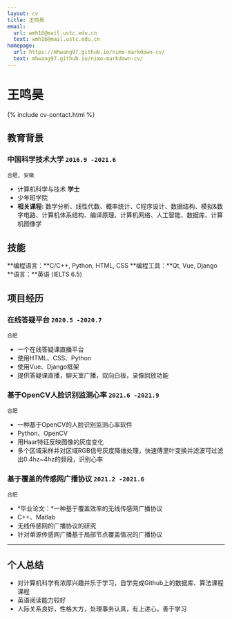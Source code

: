 ```yaml
---
layout: cv
title: 王鸣昊
email:
  url: wmh16@mail.ustc.edu.cn
  text: wmh16@mail.ustc.edu.cn
homepage:
  url: https://mhwang97.github.io/nimo-markdown-cv/
  text: mhwang97.github.io/nimo-markdown-cv/
---
```


# **王**鸣昊

<!--
include contact information from the front matter
Supported arguments:
    - homepage: url, text
    - phone
    - email
-->

{% include cv-contact.html %}

## 教育背景

### **中国科学技术大学** `2016.9 -2021.6`

```
合肥, 安徽
```

- 计算机科学与技术 **学士**
- 少年班学院
- **相关课程:** 数学分析、线性代数、概率统计、C程序设计、数据结构、模拟&数字电路、计算机体系结构、编译原理、计算机网络、人工智能、数据库、计算机图像学

## 技能

**编程语言：**C/C++, Python, HTML, CSS
**编程工具：**Qt, Vue, Django
**语言：**英语 (IELTS 6.5)

## 项目经历

### **在线答疑平台** `2020.5 -2020.7`

```
合肥
```

- 一个在线答疑课直播平台
- 使用HTML、CSS、Python
- 使用Vue、Django框架
- 提供答疑课直播，聊天室广播，双向白板，录像回放功能

### **基于OpenCV人脸识别监测心率** `2021.6 -2021.9`

```
合肥
```

- 一种基于OpenCV的人脸识别监测心率软件
- Python、OpenCV
- 用Haar特征反映图像的灰度变化
- 多个区域采样并对区域RGB信号灰度降维处理，快速傅里叶变换并滤波可过滤出0.4hz~4hz的频段，识别心率

### **基于覆盖的传感网广播协议** `2021.2 -2021.6`

```
合肥
```

- *毕业论文：*一种基于覆盖效率的无线传感网广播协议
- C++、Matlab
- 无线传感网的广播协议的研究
- 针对单源传感网广播基于局部节点覆盖情况的广播协议

---

## 个人总结

- 对计算机科学有浓厚兴趣并乐于学习，自学完成Github上的数据库、算法课程课程
- 英语阅读能力较好
- 人际关系良好，性格大方，处理事务认真，有上进心，善于学习

<!-- ### Footer

Last updated: May 2021 -->
